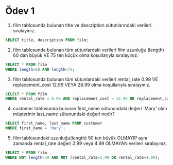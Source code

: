 # Ödev 1

1. film tablosunda bulunan title ve description sütunlarındaki verileri sıralayınız.

```  sql
SELECT title, description FROM film;
```

2. film tablosunda bulunan tüm sütunlardaki verileri film uzunluğu (length) 60 dan büyük VE 75 ten küçük olma koşullarıyla sıralayınız.

```  sql
SELECT * FROM film
WHERE length>60 AND length<75;
```

3. film tablosunda bulunan tüm sütunlardaki verileri rental_rate 0.99 VE replacement_cost 12.99 VEYA 28.99 olma koşullarıyla sıralayınız.

```  sql
SELECT * FROM film
WHERE rental_rate = 0.99 AND replacement_cost = 12.99 OR replacement_cost = 28.99;
```

4. customer tablosunda bulunan first_name sütunundaki değeri 'Mary' olan müşterinin last_name sütunundaki değeri nedir?


```  sql
SELECT first_name, last_name FROM customer
WHERE first_name = 'Mary';
```

5. film tablosundaki uzunluğu(length) 50 ten büyük OLMAYIP aynı zamanda rental_rate değeri 2.99 veya 4.99 OLMAYAN verileri sıralayınız.

```  sql
SELECT * FROM film
WHERE NOT length>50 AND NOT (rental_rate=2.99 OR rental_rate=4.99);
```
